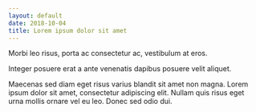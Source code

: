 ```yaml
---
layout: default
date: 2018-10-04
title: Lorem ipsum dolor sit amet
---
```


Morbi leo risus, porta ac consectetur ac, vestibulum at eros.

Integer posuere erat a ante venenatis dapibus posuere velit aliquet.

<!--more-->

Maecenas sed diam eget risus varius blandit sit amet non magna. Lorem ipsum dolor sit amet, consectetur adipiscing elit. Nullam quis risus eget urna mollis ornare vel eu leo. Donec sed odio dui.
